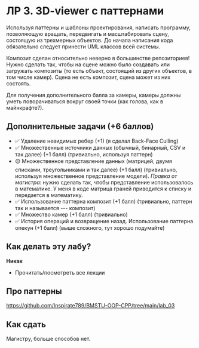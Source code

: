 # ЛР 3. 3D-viewer с паттернами
Используя паттерны и шаблоны проектирования, написать программу, позволяющую вращать, передвигать и масштабировать сцену, состоящую из трехмерных объектов. До начала написания кода обязательно следует принести UML классов всей системы.

Композит сделан относительно неверно в большинстве репозиториев! Нужно сделать так, чтобы на сцене можно было создавать или загружать композиты (то есть объект, состоящий из других объектов, в том числе камер). Сцена не есть композит, сцена может из них состоять.

Для получения дополнительного балла за камеры, камеры должны уметь поворачиваться вокруг своей точки (как голова, как в майнкрафте?).

## Дополнительные задачи (+6 баллов)
- ✅ Удаление невидимых ребер (+1) (я сделал Back-Face Culling)
- ✅ Множественные источники данных (обычный, бинарный, CSV и так далее) (+1 балл) (тривиально, используя паттерн)
- 🟡 Множественное представление данных (матрицей, двумя списками, треугольниками и так далее) (+1 балл) (тривиально, используя множественное представление модели). *Правка от магистра*: нужно сделать так, чтобы представление использовалось в математике. У меня в коде матрица граней приводится к списку и передается в математику.
- ✅ Использование паттерна композит (+1 балл) (тривиально, паттерн так и называется --- композит)
- ✅ Множество камер (+1 балл) (тривиально)
- ✅ История операций и возвращение назад. Использование паттерна опекун (+1 балл) (выше сложного, тут хорошо подумайте)


## Как делать эту лабу?
**Никак**
- Прочитать/посмотреть все лекции
## Про паттерны
https://github.com/Inspirate789/BMSTU-OOP-CPP/tree/main/lab_03

## Как сдать
Магистру, больше способов нет. 